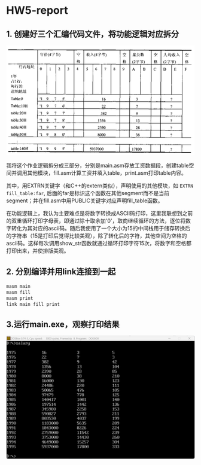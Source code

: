 # HW5-report

## 1. 创建好三个汇编代码文件，将功能逻辑对应拆分

![1731467361959](image/hw5-report/1731467361959.png)

我将这个作业逻辑拆分成三部分，分别是main.asm存放工资数据段，创建table空间并调用其他模块，fill.asm计算工资并填入table，print.asm打印table内容。

其中，用EXTRN关键字（和C++的extern类似），声明使用的其他模块，如 `EXTRN fill_table:far`, 后面的far是标识这个函数在其他segment而不是当前segment；并在fill.asm中用PUBLIC关键字对应声明fill_table函数。

在功能逻辑上，我认为主要难点是将数字转换成ASCII码打印，这里我联想到之前的双重循环打印字母表，即通过除十取余加'0'，取商继续循环的方法，逐位将数字转化为其对应的ascii码。随后我使用了一个大小为15的中间栈用于储存转换后的字符串（15是打印后觉得比较美观），除了转化后的字符，其他空间为空格的ascii码。这样每次调用show_str函数就通过循环打印字符15次，将数字和空格都打印出来，并使排版美观。

## 2. 分别编译并用link连接到一起

```
masm main
masm fill
masm print
link main fill print

```

## 3.运行main.exe，观察打印结果

![1731907466325](image/hw5-report/1731907466325.png)
